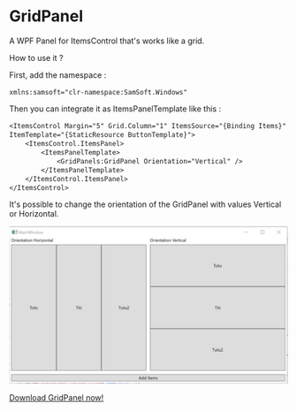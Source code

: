 # GridPanel

A WPF Panel for ItemsControl that's works like a grid.

How to use it ?

First, add the namespace :

```
xmlns:samsoft="clr-namespace:SamSoft.Windows"
```

Then you can integrate it as ItemsPanelTemplate like this : 

```
<ItemsControl Margin="5" Grid.Column="1" ItemsSource="{Binding Items}" ItemTemplate="{StaticResource ButtonTemplate}">
    <ItemsControl.ItemsPanel>
        <ItemsPanelTemplate>
            <GridPanels:GridPanel Orientation="Vertical" />
        </ItemsPanelTemplate>
    </ItemsControl.ItemsPanel>
</ItemsControl>
```

It's possible to change the orientation of the GridPanel with values Vertical or Horizontal. 

![Image Grid](GridPanel/Images/GridPanel.jpg)

[Download GridPanel now!](GridPanel/GridPanel/GridPanel.cs) 


